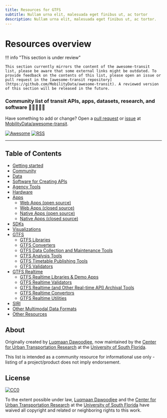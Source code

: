 ```yaml
---
title: Resources for GTFS
subtitle: Nullam urna elit, malesuada eget finibus ut, ac tortor
description: Nullam urna elit, malesuada eget finibus ut, ac tortor.
---
```



# Resources overview

!!! info "This section is under review" 

    This section currently mirrors the content of the awesome-transit list, please be aware that some external links might be outdated. To provide feedback on the contents of this list, please open an issue or pull request in the [awesome-transit repository](https://github.com/MobilityData/awesome-transit). A reviewed version of this section will be released in the future.


### Community list of transit APIs, apps, datasets, research, and software :bus::star2::train::star2::steam_locomotive:

Have something to add or change? Open a [pull request](https://github.com/CUTR-at-USF/awesome-transit/pulls) or [issue](https://github.com/CUTR-at-USF/awesome-transit/issues) at [MobilityData/awesome-transit](https://github.com/CUTR-at-USF/awesome-transit).

[![Awesome](https://cdn.rawgit.com/sindresorhus/awesome/d7305f38d29fed78fa85652e3a63e154dd8e8829/media/badge.svg)](https://github.com/sindresorhus/awesome) [![RSS](https://img.shields.io/badge/Subscribe-RSS-blue.svg)](https://github.com/CUTR-at-USF/awesome-transit/commits/master.atom)

------------------------------

## Table of Contents

- [Getting started](../getting-started)
- [Community](../community)
- [Data](../data)
- [Software for Creating APIs](../software-for-creating-apis)
- [Agency Tools](../agency-tools)
- [Hardware](../hardware)
- [Apps](../apps)
    - [Web Apps (open source)](../apps/#web-apps-open-source)
    - [Web Apps (closed source)](../apps/#web-apps-closed-source)
    - [Native Apps (open source)](../apps/#native-apps-open-source)
    - [Native Apps (closed source)](../apps/#native-apps-closed-source)
- [SDKs](../sdk)
- [Visualizations](../visualizations)
- [GTFS](../gtfs)
    - [GTFS Libraries](../gtfs/#gtfs-libraries)
    - [GTFS Converters](../gtfs/#gtfs-converters)
    - [GTFS Data Collection and Maintenance Tools](../gtfs/#gtfs-data-collection-and-maintenance-tools)
    - [GTFS Analysis Tools](../gtfs/#gtfs-analysis-tools)
    - [GTFS Timetable Publishing Tools](../gtfs/#gtfs-timetable-publishing-tools)
    - [GTFS Validators](../gtfs/#gtfs-validators)
- [GTFS Realtime](../gtfs-realtime)
    - [GTFS Realtime Libraries & Demo Apps](../gtfs-realtime/#gtfs-realtime-libraries--demo-apps)
    - [GTFS Realtime Validators](../gtfs-realtime/#gtfs-realtime-validators)
    - [GTFS Realtime (and Other Real-time API) Archival Tools](../gtfs-realtime/#gtfs-realtime-and-other-real-time-api-archival-tools)
    - [GTFS Realtime Convertors](../gtfs-realtime/#gtfs-realtime-convertors)
    - [GTFS Realtime Utilities](../gtfs-realtime/#gtfs-realtime-utilities)
- [SIRI](../siri)
- [Other Multimodal Data Formats](../multimodal)
- [Other Resources](../other)

## About

Originally created by [Luqmaan Dawoodjee](https://github.com/luqmaan), now maintained by the [Center for Urban Transportation Research](https://www.cutr.usf.edu/) at the [University of South Florida](https://www.usf.edu/).

This list is intended as a community resource for informational use only - listing of a project/product does not imply endorsement.

## License

[![CC0](https://i.creativecommons.org/p/zero/1.0/88x31.png)](https://creativecommons.org/publicdomain/zero/1.0/)

To the extent possible under law, [Luqmaan Dawoodjee](https://github.com/luqmaan) and the [Center for Urban Transportation Research](https://www.cutr.usf.edu/) at the [University of South Florida](https://www.usf.edu/) have waived all copyright and related or neighboring rights to this work.
